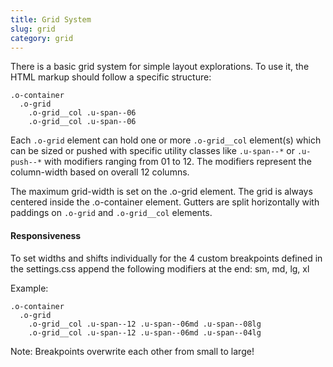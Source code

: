 ```yaml
---
title: Grid System
slug: grid
category: grid
---
```


There is a basic grid system for simple layout explorations. To use it, the HTML markup should follow a specific structure:

```
.o-container
  .o-grid
    .o-grid__col .u-span--06
    .o-grid__col .u-span--06
```

Each `.o-grid` element can hold one or more `.o-grid__col` element(s) which can be sized or pushed with specific utility classes like `.u-span--*` or `.u-push--*` with modifiers ranging from 01 to 12. The modifiers represent the column-width based on overall 12 columns.

The maximum grid-width is set on the .o-grid element. The grid is always centered inside the .o-container element. Gutters are split horizontally with paddings on `.o-grid` and `.o-grid__col` elements.

#### Responsiveness

To set widths and shifts individually for the 4 custom breakpoints defined in the settings.css append the following modifiers at the end: sm, md, lg, xl

Example:

```
.o-container
  .o-grid
    .o-grid__col .u-span--12 .u-span--06md .u-span--08lg
    .o-grid__col .u-span--12 .u-span--06md .u-span--04lg
```

Note: Breakpoints overwrite each other from small to large!

